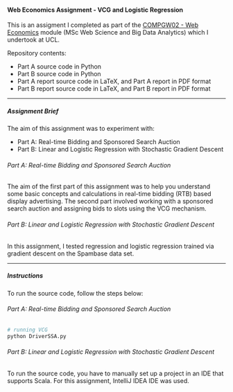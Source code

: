 #### Web Economics Assignment - VCG and Logistic Regression

This is an assigment I completed as part of the [COMPGW02 - Web Economics](http://www.cs.ucl.ac.uk/teaching_learning/syllabus/msc_web_science_and_big_data_analytics/gw02_web_economics/) module (MSc Web Science and Big Data Analytics) which I undertook at UCL.

Repository contents:

* Part A source code in Python
* Part B source code in Python
* Part A report source code in LaTeX, and Part A report in PDF format
* Part B report source code in LaTeX, and Part B report in PDF format

---

##### Assignment Brief

The aim of this assignment was to experiment with:

* Part A: Real-time Bidding and Sponsored Search Auction
* Part B: Linear and Logistic Regression with Stochastic Gradient Descent

###### Part A: Real-time Bidding and Sponsored Search Auction

The aim of the first part of this assignment was to help you understand some basic concepts and calculations in real-time
bidding (RTB) based display advertising. The second part involved working with a sponsored search auction and assigning bids to slots using the VCG mechanism.


###### Part B: Linear and Logistic Regression with Stochastic Gradient Descent

In this assignment, I tested regression and logistic regression trained via gradient descent on the Spambase data set.

---

##### Instructions

To run the source code, follow the steps below:

###### Part A: Real-time Bidding and Sponsored Search Auction

```bash
# running VCG
python DriverSSA.py
```

###### Part B: Linear and Logistic Regression with Stochastic Gradient Descent

To run the source code, you have to manually set up a project in an IDE that supports Scala. For this assignment, IntelliJ IDEA IDE was used.
